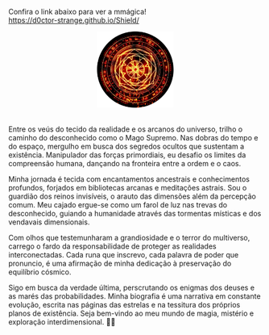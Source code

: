 Confira o link abaixo para ver a mmágica!
<br>https://d0ctor-strange.github.io/Shield/

<p align="center">
  <img src="logo.png" height="30%" width="30%">
</p>
<br>
Entre os veús do tecido da realidade e os arcanos do universo, trilho o caminho do desconhecido como o Mago Supremo. Nas dobras do tempo e do espaço, mergulho em busca dos segredos ocultos que sustentam a existência. Manipulador das forças primordiais, eu desafio os limites da compreensão humana, dançando na fronteira entre a ordem e o caos.

Minha jornada é tecida com encantamentos ancestrais e conhecimentos profundos, forjados em bibliotecas arcanas e meditações astrais. Sou o guardião dos reinos invisíveis, o arauto das dimensões além da percepção comum. Meu cajado ergue-se como um farol de luz nas trevas do desconhecido, guiando a humanidade através das tormentas místicas e dos vendavais dimensionais.

Com olhos que testemunharam a grandiosidade e o terror do multiverso, carrego o fardo da responsabilidade de proteger as realidades interconectadas. Cada runa que inscrevo, cada palavra de poder que pronuncio, é uma afirmação de minha dedicação à preservação do equilíbrio cósmico.

Sigo em busca da verdade última, perscrutando os enigmas dos deuses e as marés das probabilidades. Minha biografia é uma narrativa em constante evolução, escrita nas páginas das estrelas e na tessitura dos próprios planos de existência. Seja bem-vindo ao meu mundo de magia, mistério e exploração interdimensional. 🔮🌌
